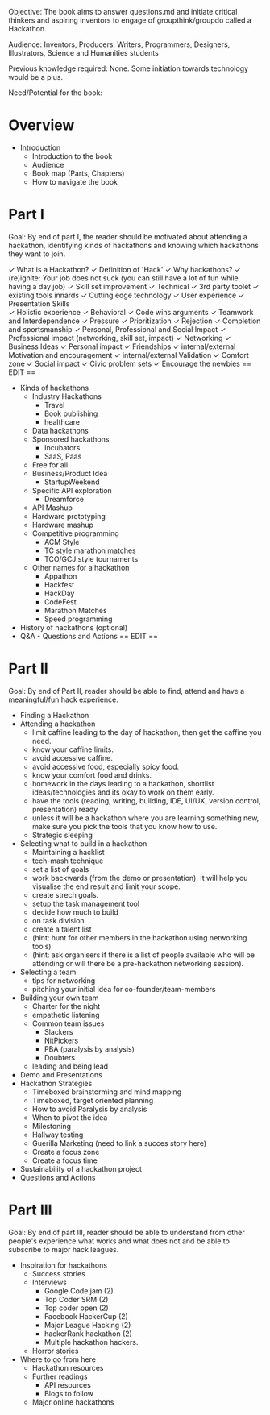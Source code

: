 Objective: The book aims to answer questions.md and initiate critical thinkers and aspiring inventors to engage of groupthink/groupdo called a Hackathon. 

Audience: Inventors, Producers, Writers, Programmers, Designers, Illustrators, Science and Humanities students

Previous knowledge required: None. Some initiation towards technology would be a plus.  

Need/Potential for the book:


# Overview
- Introduction
	- Introduction to the book
	- Audience
	- Book map (Parts, Chapters)
	- How to navigate the book
	
# Part I
Goal: By end of part I, the reader should be motivated about attending a hackathon, identifying kinds of hackathons and knowing which hackathons they want to join. 

✓ What is a Hackathon?
	✓ Definition of 'Hack'
✓ Why hackathons?
  ✓ (re)ignite: Your job does not suck (you can still have a lot of fun while having a day job)
  ✓ Skill set improvement
  	✓ Technical
  		✓ 3rd party toolet
  		✓ existing tools innards
  		✓ Cutting edge technology
  		✓ User experience
		✓ Presentation Skills  
  		✓ Holistic experience
  	✓ Behavioral
  		✓ Code wins arguments
  		✓ Teamwork and Interdependence
  		✓ Pressure
  		✓ Prioritization
  		✓ Rejection
  		✓ Completion and sportsmanship
  ✓ Personal, Professional and Social Impact
  	✓ Professional impact (networking, skill set, impact)
  		✓ Networking
  		✓ Business Ideas
  	✓ Personal impact
		✓ Friendships
  		✓ internal/external Motivation and encouragement
  		✓ internal/external Validation
  		✓ Comfort zone
  	✓ Social impact
		✓ Civic problem sets
  		✓ Encourage the newbies
== EDIT ==

		  
- Kinds of hackathons
	- Industry Hackathons
		- Travel
		- Book publishing
		- healthcare
	- Data hackathons
	- Sponsored hackathons
		- Incubators
		- SaaS, Paas
	- Free for all 
	- Business/Product Idea
		- StartupWeekend
	- Specific API exploration
		- Dreamforce
	- API Mashup
	- Hardware prototyping
	- Hardware mashup
	- Competitive programming
		- ACM Style
		- TC style marathon matches
		- TCO/GCJ style tournaments
	- Other names for a hackathon
		- Appathon
		- Hackfest
		- HackDay
		- CodeFest
		- Marathon Matches
		- Speed programming
- History of hackathons (optional)
- Q&A - Questions and Actions
== EDIT ==
# Part II
Goal: By end of Part II, reader should be able to find, attend and have a meaningful/fun hack experience.

- Finding a Hackathon
- Attending a hackathon
	- limit caffine leading to the day of hackathon, then get the caffine you need.
	- know your caffine limits. 
	- avoid accessive caffine. 
	- avoid accessive food, especially spicy food. 
	- know your comfort food and drinks. 
	- homework in the days leading to a hackathon, shortlist ideas/technologies and its okay to work on them early. 
	- have the tools (reading, writing, building, IDE, UI/UX, version control, presentation) ready
	- unless it will be a hackathon where you are learning something new, make sure you pick the tools that you know how to use. 
	- Strategic sleeping
- Selecting what to build in a hackathon
	- Maintaining a hacklist
	- tech-mash technique
	- set a list of goals
	- work backwards (from the demo or presentation). It will help you visualise the end result and limit your scope. 
	- create strech goals. 
	- setup the task management tool
	- decide how much to build
	- on task division
	- create a talent list
	- (hint: hunt for other members in the hackathon using networking tools)
	- (hint: ask organisers if there is a list of people available who will be attending or will there be a pre-hackathon networking session). 
- Selecting a team
	- tips for networking
	- pitching your initial idea for co-founder/team-members
- Building your own team
	- Charter for the night
	- empathetic listening
	- Common team issues
		- Slackers
		- NitPickers
		- PBA (paralysis by analysis)
		- Doubters
	- leading and being lead
- Demo and Presentations
- Hackathon Strategies
	- Timeboxed brainstorming and mind mapping
	- Timeboxed, target oriented planning
	- How to avoid Paralysis by analysis
	- When to pivot the idea
	- Milestoning
	- Hallway testing
	- Guerilla Marketing (need to link a succes story here)
	- Create a focus zone
	- Create a focus time 
- Sustainability of a hackathon project
- Questions and Actions

# Part III
Goal: By end of part III, reader should be able to understand from other people's experience what works and what does not and be able to subscribe to major hack leagues.
 
- Inspiration for hackathons
  - Success stories
  - Interviews
  	- Google Code jam (2)
	- Top Coder SRM (2)
	- Top coder open (2)
	- Facebook HackerCup (2)
	- Major League Hacking (2)
	- hackerRank hackathon (2)
	- Multiple hackathon hackers. 
  - Horror stories
- Where to go from here
  - Hackathon resources
  - Further readings
  	- API resources
	- Blogs to follow
  - Major online hackathons



